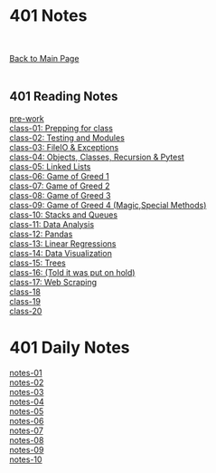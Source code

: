 # 401 Notes
<br>

[Back to Main Page](./../README.md)<br><br>

## 401 Reading Notes
[pre-work](prework.md)<br>
[class-01: Prepping for class](class-01.md)<br>
[class-02: Testing and Modules](class-02.md)<br>
[class-03: FileIO & Exceptions](class-03.md)<br>
[class-04: Objects, Classes, Recursion & Pytest](class-04.md)<br>
[class-05: Linked Lists](class-05.md)<br>
[class-06: Game of Greed 1](class-06.md)<br>
[class-07: Game of Greed 2](class-07.md)<br>
[class-08: Game of Greed 3](class-08.md)<br>
[class-09: Game of Greed 4 (Magic,Special Methods)](class-09.md)<br>
[class-10: Stacks and Queues](class-10.md)<br>
[class-11: Data Analysis](class-11.md)<br>
[class-12: Pandas](class-12.md)<br>
[class-13: Linear Regressions](class-13.md)<br>
[class-14: Data Visualization](class-14.md)<br>
[class-15: Trees](class-15.md)<br>
[class-16: (Told it was put on hold)](class-16.md)<br>
[class-17: Web Scraping](class-17.md)<br>
[class-18](class-18.md)<br>
[class-19](class-19.md)<br>
[class-20](class-20.md)<br>

# 401 Daily Notes
[notes-01](dailynotes/daily-01.md)<br>
[notes-02](dailynotes/daily-02.md)<br>
[notes-03](dailynotes/daily-03.md)<br>
[notes-04](dailynotes/daily-04.md)<br>
[notes-05](dailynotes/daily-05.md)<br>
[notes-06](dailynotes/daily-06.md)<br>
[notes-07](dailynotes/daily-07.md)<br>
[notes-08](dailynotes/daily-08.md)<br>
[notes-09](dailynotes/daily-09.md)<br>
[notes-10](dailynotes/daily-10.md)<br>

<!-- <3  -->

